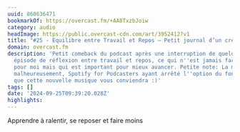 ```yaml
---
uuid: 860636471
bookmarkOf: https://overcast.fm/+AA8TxzbJoiw
category: audio
headImage: https://public.overcast-cdn.com/art/3952412?v1
title: "#25 - Equilibre entre Travail et Repos — Petit journal d’un créatif"
domain: overcast.fm
description: 'Petit comeback du podcast après une interruption de quelques mois. Nouvel
  épisode de réflexion entre travail et repos, ce qui n''est jamais facile à gérer
  pour moi mais qui est important pour mieux avancer. Petite note: La musique a changé
  malheureusement, Spotify for Podcasters ayant arrêté l''option du fond sonore. J''espère
  que cette nouvelle musique vous conviendra :)'
tags: []
date: '2024-09-25T09:39:20.028Z'
highlights: 
---
```


Apprendre à ralentir, se reposer et faire moins

